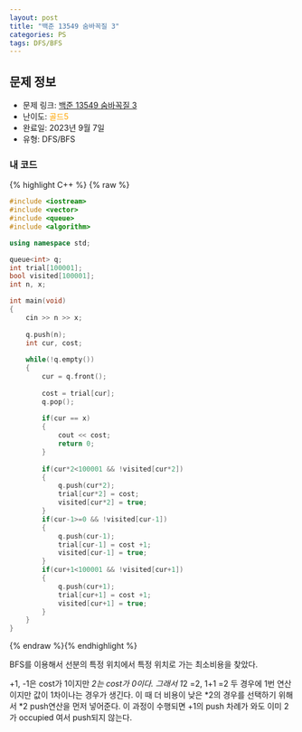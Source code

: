 ```yaml
---
layout: post
title: "백준 13549 숨바꼭질 3"
categories: PS
tags: DFS/BFS
---
```


## 문제 정보
- 문제 링크: [백준 13549 숨바꼭질 3](https://www.acmicpc.net/problem/13549)
- 난이도: <span style="color:#FFA500">골드5</span>
- 완료일: 2023년 9월 7일
- 유형: DFS/BFS

### 내 코드

{% highlight C++ %} {% raw %}
```C++
#include <iostream>
#include <vector>
#include <queue>
#include <algorithm>

using namespace std;

queue<int> q;
int trial[100001];
bool visited[100001];
int n, x;

int main(void)
{
	cin >> n >> x;
	
	q.push(n);
	int cur, cost;
	
	while(!q.empty())	
	{
		cur = q.front();
		
		cost = trial[cur];
		q.pop();
		
		if(cur == x)
		{
			cout << cost;
			return 0;
		}
		
		if(cur*2<100001 && !visited[cur*2])
		{
			q.push(cur*2);
			trial[cur*2] = cost;
			visited[cur*2] = true;
		}		
		if(cur-1>=0 && !visited[cur-1])
		{
			q.push(cur-1);
			trial[cur-1] = cost +1; 
			visited[cur-1] = true;
		}
		if(cur+1<100001 && !visited[cur+1])
		{
			q.push(cur+1);
			trial[cur+1] = cost +1;
			visited[cur+1] = true;
		}
	}
}
```
{% endraw %}{% endhighlight %}

BFS를 이용해서 선분의 특정 위치에서 특정 위치로 가는 최소비용을 찾았다.

+1, -1은 cost가 1이지만 *2는 cost가 0이다. 그래서 1*2 =2, 1+1 =2 두 경우에 1번 연산이지만 값이 1차이나는 경우가 생긴다. 이 때 더 비용이 낮은 *2의 경우를 선택하기 위해서 *2 push연산을 먼저 넣어준다. 이 과정이 수행되면 +1의 push 차례가 와도 이미 2가 occupied 여서 push되지 않는다.
